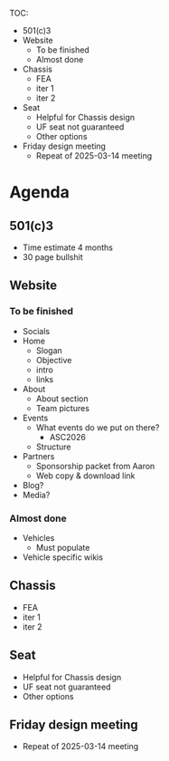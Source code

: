 TOC:
- 501(c)3
- Website
	- To be finished
	- Almost done
- Chassis
	- FEA
	- iter 1
	- iter 2
- Seat
	- Helpful for Chassis design
	- UF seat not guaranteed
	- Other options
- Friday design meeting
	- Repeat of 2025-03-14 meeting
# Agenda
## 501(c)3
- Time estimate 4 months
- 30 page bullshit
## Website
### To be finished
- Socials
- Home
	- Slogan
	- Objective
	- intro
	- links
- About
	- About section
	- Team pictures
- Events
	- What events do we put on there?
		- ASC2026
	- Structure
- Partners
	- Sponsorship packet from Aaron
	- Web copy & download link
- Blog?
- Media?
### Almost done
- Vehicles
	- Must populate
- Vehicle specific wikis
## Chassis
 - FEA
- iter 1
- iter 2
## Seat
- Helpful for Chassis design
- UF seat not guaranteed
- Other options
## Friday design meeting
- Repeat of 2025-03-14 meeting